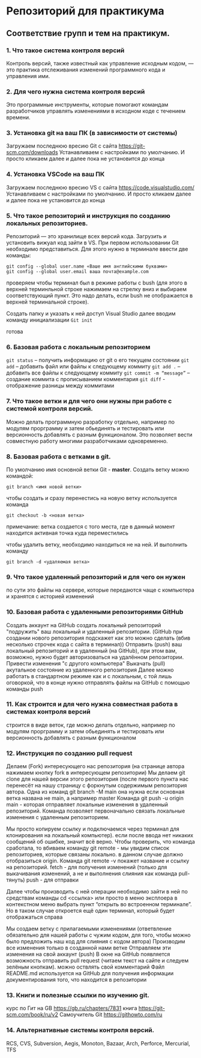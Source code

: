 # Репозиторий для практикума
## Соответствие групп и тем на практикум.

### 1. Что такое система контроля версий
Контроль версий, также известный как управление исходным кодом, — это практика отслеживания изменений программного кода и управления ими.

### 2. Для чего нужна система контроля версий
Это программные инструменты, которые помогают командам разработчиков управлять изменениями в исходном коде с течением времени.

### 3. Установка git на ваш ПК (в зависимости от системы)
Загружаем последнюю вресию Git  с сайта https://git-scm.com/downloads
Устанавливаем с  настройками по умолчанию. И просто кликаем далее и далее пока не установится до конца

### 4. Установка VSCode на ваш ПК
Загружаем последнюю вресию VS с сайта https://code.visualstudio.com/ Устанавливаем с  настройками по умолчанию. И просто кликаем далее и далее пока не установится до конца

### 5. Что такое репозиторий и инструкция по созданию локальных репозиториев.
Репозиторий — это хранилище всех версий кода.
Загрузить и установить вижуал код
зайти в VS.
При первом использовании Git необходимо представиться. Для этого нужно в терминале ввести две команды:
```
git config --global user.name «Ваше имя английскими буквами»
git config --global user.email ваша почта@example.com
```
проверяем чтобы терминал был в режиме работы с bush (для этого в верхней терминльной строке нажимаем на стрелку вниз и выбираем соответствующий пункт. Это надо делать, если bush не отображается в верхней терминальной строке).

Создать папку и указать к ней доступ Visual Studio
далее вводим команду инициализации `Git init`

готова

### 6. Базовая работа с локальным репозиторием
`git status` – получить информацию от git о его текущем состоянии
`git add` – добавить файл или файлы к следующему коммиту
`git add .` – добавить все файлы к следующему коммиту
`git commit -m “message”` – создание коммита с прописыванием комментария
`git diff` - отображение разницы между коммитами

### 7. Что такое ветки и для чего они нужны при работе с системой контроля версий.
Можно делать программную разработку отдельно, например по модулям прорграмму и затем обьединять и тестировать или версионность добавлять с разным функционалом. Это позволяет вести совместную работу многими разработчиками одновременно.

### 8. Базовая работа с ветками в git.
По умолчанию имя основной ветки Git - **master**.
Создать ветку можно командой: 
```
git branch <имя новой ветки>
```
чтобы создать и сразу перенестись на новую ветку используется команда
```
git checkout -b <новая ветка>
```
примечание: ветка создается с того места, где в данный момент находится активная точка куда переместились

чтобы удалить ветку, необходимо находиться не на ней. И выполнить команду 
```
git branch -d <удаляемая ветка>
```

### 9. Что такое удаленный репозиторий и для чего он нужен
по сути это файлы на сервере, которые передаются чаще с компьютера и хранятся с историей изменений 

### 10. Базовая работа с удаленными репозиториями GitHub
Создать аккаунт на GitHub
создать локальный репозиторий
"подружить" ваш локальный и удаленный репозитории. (GitHub при создании нового репозитория подскажет как это можно сделать (вбив несколько строчек кода с сайта в терминал))
Отправить (push) ваш локальный репозиторий и в удаленный (на GitHub), при этом вам, возможно, нужно будет авторизоваться на удалённом репозитории.
Привести изменения "с другого компьютера"
Выкачать (pull) акутальное состояние из удаленного репозитория
Далее можно работать в стандартном режиме как и с локальным, с той лишь оговоркой, что в конце нужно отправлять файлы на GitHub с помощью команды push


### 11. Как строится и для чего нужна совместная работа в системах контроля версий
строится в виде веток, где можно делать отдельно, например по модулям прорграмму и затем обьединять и тестировать или версионность добавлять с разным функционалом


### 12. Инструкция по созданию pull request
Делаем (Fork) интересующего нас репозитория (на странице автора нажимаем кнопку fork в интересующем репозитории)
Мы делаем git clone для нашей версии этого репозитория (после первого пункта нас перенесёт на нашу страницу с форкнутым содержимым репозитория автора. Одна из команд git branch -M main она нужна если основная ветка названа не main, а например master
Команда git push -u origin main - которая отправляет локальные изменения в удаленный репозиторий. Команда позволяет первоначально связать локальные изменения с удаленным репозиторием.

Мы просто копируем ссылку и подключаемся через терминал для клонирования на локальный компьютер). если после ввода нет никаких сообщений об ошибке, значит всё верно. Чтобы проверить, что команда сработала, то вбиваем команду git remote - мы увидим список репозиториев, которые связаны локально. в данном случае должно отобразиться origin. Команда git remote -v покажет название и ссылку на репозиторий. fetch - для получения изменений (только для выкачивания изменений, а не и выполнения слияния как команда pull- тянуть) push - для отправки

Далее чтобы производить с ней операции необходимо зайти в ней по средствам команды cd <ссылка> или просто в меню эксплоера в контекстном меню выбрать пункт “открыть во встроенном терминале”. Но в таком случае откроется ещё один терминал, который будет отображаться справа

Мы создаем ветку с прилагаемыми изменениями (ответвление обязательно для нашей работы с чужим кодом, для того, чтобы можно было предложить наш код для слияния с кодом автора)
Производим все изменения только в созданной нами ветке
Отправляем эти изменения на свой аккаунт (push)
В окне на GitHub появляется возможность отправить pull request (читаем текст на сайте и следуем зелёным кнопкам). можно оствлять свой комментарий
Файл README.md используется на GitHub для получения информации документирования того, что находится в репозитории

### 13. Книги и полезные ссылки по изучению git.
курс по Гит на GB https://gb.ru/chapters/7831
книга https://git-scm.com/book/ru/v2
Самоучитель Git https://githowto.com/ru

### 14. Альтернативные системы контроля версий.
RCS, CVS, Subversion, Aegis, Monoton, Bazaar, Arch, Perforce, Mercurial, TFS